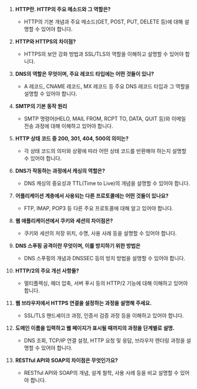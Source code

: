 


1. **HTTP란. HTTP의 주요 메소드와 그 역할은?**
   - HTTP의 기본 개념과 주요 메소드(GET, POST, PUT, DELETE 등)에 대해 설명할 수 있어야 합니다.

2. **HTTP와 HTTPS의 차이점?**
   - HTTPS의 보안 강화 방법과 SSL/TLS의 역할을 이해하고 설명할 수 있어야 합니다.

3. **DNS의 역할은 무엇이며, 주요 레코드 타입에는 어떤 것들이 있나?**
   - A 레코드, CNAME 레코드, MX 레코드 등 주요 DNS 레코드 타입과 그 역할을 설명할 수 있어야 합니다.

4. **SMTP의 기본 동작 원리**
   - SMTP 명령어(HELO, MAIL FROM, RCPT TO, DATA, QUIT 등)와 이메일 전송 과정에 대해 이해하고 있어야 합니다.

5. **HTTP 상태 코드 중 200, 301, 404, 500의 의미는?**
   - 각 상태 코드의 의미와 상황에 따라 어떤 상태 코드를 반환해야 하는지 설명할 수 있어야 합니다.

6. **DNS가 작동하는 과정에서 캐싱의 역할은?**
   - DNS 캐싱의 중요성과 TTL(Time to Live)의 개념을 설명할 수 있어야 합니다.

7. **어플리케이션 계층에서 사용되는 다른 프로토콜에는 어떤 것들이 있나요?**
   - FTP, IMAP, POP3 등 다른 주요 프로토콜에 대해 알고 있어야 합니다.

9. **웹 애플리케이션에서 쿠키와 세션의 차이점은?**
   - 쿠키와 세션의 저장 위치, 수명, 사용 사례 등을 설명할 수 있어야 합니다.

10. **DNS 스푸핑 공격이란 무엇이며, 이를 방지하기 위한 방법은**
    - DNS 스푸핑의 개념과 DNSSEC 등의 방지 방법을 설명할 수 있어야 합니다.

11. **HTTP/2의 주요 개선 사항들?**
    - 멀티플렉싱, 헤더 압축, 서버 푸시 등의 HTTP/2 기능에 대해 이해하고 있어야 합니다.

13. **웹 브라우저에서 HTTPS 연결을 설정하는 과정을 설명해 주세요.**
    - SSL/TLS 핸드셰이크 과정, 인증서 검증 과정 등을 이해하고 있어야 합니다.

14. **도메인 이름을 입력하고 웹 페이지가 표시될 때까지의 과정을 단계별로 설명.**
    - DNS 조회, TCP/IP 연결 설정, HTTP 요청 및 응답, 브라우저 렌더링 과정을 설명할 수 있어야 합니다.

15. **RESTful API와 SOAP의 차이점은 무엇인가요?**
    - RESTful API와 SOAP의 개념, 설계 철학, 사용 사례 등을 비교 설명할 수 있어야 합니다.
